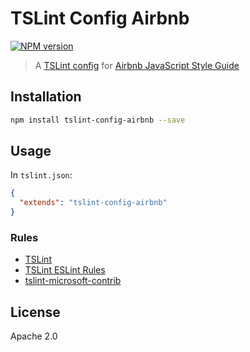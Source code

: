 # TSLint Config Airbnb

[![NPM version](https://img.shields.io/npm/v/tslint-config-airbnb.svg?style=flat)](https://www.npmjs.com/package/tslint-config-airbnb)

> A [TSLint config](https://palantir.github.io/tslint/usage/tslint-json/) for [Airbnb JavaScript Style Guide](https://github.com/airbnb/javascript)

## Installation

```sh
npm install tslint-config-airbnb --save
```

## Usage

In `tslint.json`:

```json
{
  "extends": "tslint-config-airbnb"
}
```

### Rules

* [TSLint](https://www.npmjs.com/package/tslint)
* [TSLint ESLint Rules](https://www.npmjs.com/package/tslint-eslint-rules)
* [tslint-microsoft-contrib](https://www.npmjs.com/package/tslint-microsoft-contrib)

## License

Apache 2.0
